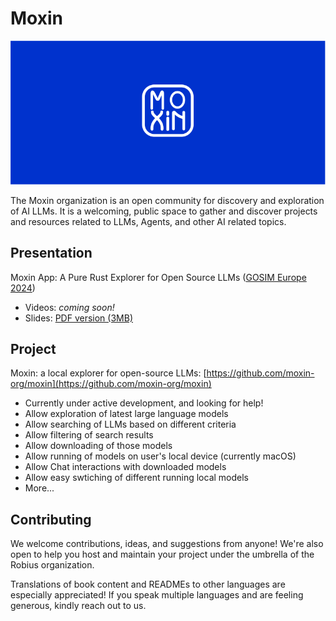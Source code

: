 # Moxin

![Moxin Banner](images/moxin-banner-blue.jpg "Moxin Banner")

The Moxin organization is an open community for discovery and exploration of AI LLMs. It is a welcoming, public space to gather and discover projects and resources related to LLMs, Agents, and other AI related topics.

## Presentation

Moxin App: A Pure Rust Explorer for Open Source LLMs ([GOSIM Europe 2024](https://europe2024.gosim.org/schedule#ai))
* Videos: *coming soon!*
* Slides:
    [PDF version (3MB)](https://github.com/gosimfoundation/europe2024/blob/main/presentations/ai-agents/Jorge_Bejar-GOSIM%202024-Moxin.pdf)

## Project

Moxin: a local explorer for open-source LLMs:
[https://github.com/moxin-org/moxin](https://github.com/moxin-org/moxin)

* Currently under active development, and looking for help!
* Allow exploration of latest large language models
* Allow searching of LLMs based on different criteria
* Allow filtering of search results
* Allow downloading of those models
* Allow running of models on user's local device (currently macOS)
* Allow Chat interactions with downloaded models
* Allow easy swtiching of different running local models
* More...

## Contributing

We welcome contributions, ideas, and suggestions from anyone! We're also open to help you host and maintain your project under the umbrella of the Robius organization.

Translations of book content and READMEs to other languages are especially appreciated! If you speak multiple languages and are feeling generous, kindly reach out to us.
